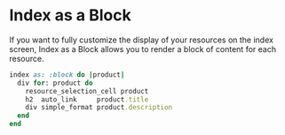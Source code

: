 <!--
  WARNING: Please DO NOT edit this file! Update
  source documentation in lib/active_admin/views
  and execute rake yard to regenerate it.
-->

# Index as a Block

If you want to fully customize the display of your resources on the index
screen, Index as a Block allows you to render a block of content for each
resource.

```ruby
index as: :block do |product|
  div for: product do
    resource_selection_cell product
    h2  auto_link     product.title
    div simple_format product.description
  end
end
```
